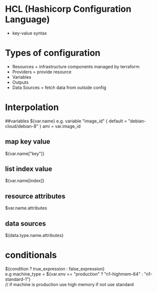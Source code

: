 # HCL (Hashicorp Configuration Language)
- key-value syntax

# Types of configuration
- Resources = infrastructure components managed by terraform
- Providers = provide resource
- Variables
- Outputs
- Data Sources = fetch data from outside config

# Interpolation
##variables
${var.name}
e.g. 
variable "image_id" {
  default = "debian-cloud/debian-8"
}
ami = var.image_id

## map key value
${var.name["key"]}

## list index value
${var.name[index]}

## resource attributes
$var.name.attributes

## data sources
${data.type.name.attributes}

# conditionals
${condition ? true_expression : false_expression}  
e.g machine_type = ${var.env == "production" ? "n1-highmem-64" : "n1-standard-1"}  
// if machine is production use high memory if not use standard
